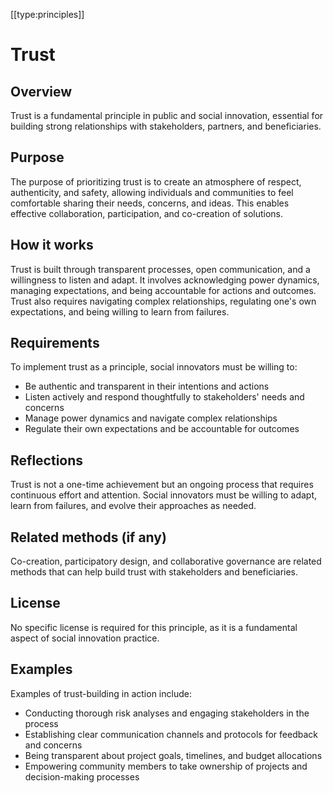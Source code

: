[[type:principles]]

# Trust

## Overview
Trust is a fundamental principle in public and social innovation, essential for building strong relationships with stakeholders, partners, and beneficiaries.

## Purpose
The purpose of prioritizing trust is to create an atmosphere of respect, authenticity, and safety, allowing individuals and communities to feel comfortable sharing their needs, concerns, and ideas. This enables effective collaboration, participation, and co-creation of solutions.

## How it works
Trust is built through transparent processes, open communication, and a willingness to listen and adapt. It involves acknowledging power dynamics, managing expectations, and being accountable for actions and outcomes. Trust also requires navigating complex relationships, regulating one's own expectations, and being willing to learn from failures.

## Requirements
To implement trust as a principle, social innovators must be willing to:

* Be authentic and transparent in their intentions and actions
* Listen actively and respond thoughtfully to stakeholders' needs and concerns
* Manage power dynamics and navigate complex relationships
* Regulate their own expectations and be accountable for outcomes

## Reflections
Trust is not a one-time achievement but an ongoing process that requires continuous effort and attention. Social innovators must be willing to adapt, learn from failures, and evolve their approaches as needed.

## Related methods (if any)
Co-creation, participatory design, and collaborative governance are related methods that can help build trust with stakeholders and beneficiaries.

## License
No specific license is required for this principle, as it is a fundamental aspect of social innovation practice.

## Examples
Examples of trust-building in action include:

* Conducting thorough risk analyses and engaging stakeholders in the process
* Establishing clear communication channels and protocols for feedback and concerns
* Being transparent about project goals, timelines, and budget allocations
* Empowering community members to take ownership of projects and decision-making processes